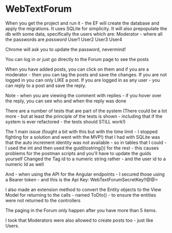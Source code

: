 # WebTextForum

When you get the project and run it - the EF will create the database and apply the migrations.  It uses SQLite for simplicity.
It will also prepopulate the db with some data, specifically the users which are:
Moderator - where all the passwords are *password*
User1
User2
User3
User4

Chrome will ask you to update the password, nevermind!

You can log in or just go directly to the Forum page to see the posts

When you have added posts, you can click on them and if you are a moderator - then you can tag the posts and save the changes.  If you are not logged in you can only LIKE a post.
If you are logged in as any user - you can reply to a post and save the reply.

Note - when you are viewing the comment with replies - if you hover over the reply, you can see who and when the reply was done

There are a number of tests that are part of the system (There could be a lot more - but at least the principle of the tests is shown - including that if the system is ever refactored - the tests should STILL work!)

The 1 main issue (fought a bit with this but with the time limit - I stopped fighting for a solution and went with the MVP!) that I had with SQLite was that the auto increment identity was not available - so in tables that I could - I used the int and then used the guid(tostring()) for the rest - this causes problems for the postman scripts and you'll have to update the guids yourself
Changed the Tag id to a numeric string rather - and the user id to a numeric Id as well

And - when using the API for the Angular endpoints - I secured those using a Bearer token - and this is the Api Key: WebTextForumSecretKey!!@@=

I also made an extension method to convert the Entity objects to the View Model for returning to the calls - named ToDto() - to ensure the entities were not returned to the controllers

The paging in the Forum only happen after you have more than 5 items.

I took that Moderators were also allowed to create posts too - just like Users.

